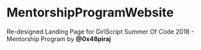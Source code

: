 # MentorshipProgramWebsite
Re-designed Landing Page for GirlScript Summer Of Code 2018 - Mentorship Program by **@0x48piraj**
